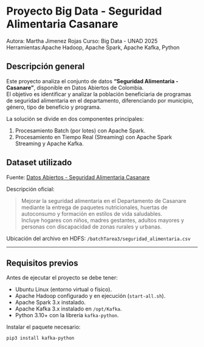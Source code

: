 # Proyecto Big Data - Seguridad Alimentaria Casanare

Autora: Martha Jimenez Rojas
Curso: Big Data - UNAD 2025  
Herramientas:Apache Hadoop, Apache Spark, Apache Kafka, Python  


## Descripción general

Este proyecto analiza el conjunto de datos **“Seguridad Alimentaria - Casanare”**, disponible en Datos Abiertos de Colombia.  
El objetivo es identificar y analizar la población beneficiaria de programas de seguridad alimentaria en el departamento, diferenciando por municipio, género, tipo de beneficio y programa.  

La solución se divide en dos componentes principales:

1. Procesamiento Batch (por lotes) con Apache Spark.  
2. Procesamiento en Tiempo Real (Streaming) con Apache Spark Streaming y Apache Kafka.


##  Dataset utilizado

Fuente: [Datos Abiertos - Seguridad Alimentaria Casanare](https://www.datos.gov.co/Inclusi-n-Social-y-Reconciliaci-n/Seguridad-Alimentaria/c7vi-t4i8/about_data)

Descripción oficial:
> Mejorar la seguridad alimentaria en el Departamento de Casanare mediante la entrega de paquetes nutricionales, huertas de autoconsumo y formación en estilos de vida saludables.  
> Incluye hogares con niños, madres gestantes, adultos mayores y personas con discapacidad de zonas rurales y urbanas.

Ubicación del archivo en HDFS:
`/batchTarea3/seguridad_alimentaria.csv`

---

## Requisitos previos

Antes de ejecutar el proyecto se debe  tener:

- Ubuntu Linux (entorno virtual o físico).  
- Apache Hadoop configurado y en ejecución (`start-all.sh`).  
- Apache Spark 3.x instalado.  
- Apache Kafka 3.x instalado en `/opt/Kafka`.  
- Python 3.10+ con la librería `kafka-python`.

Instalar el paquete necesario:
```bash
pip3 install kafka-python
